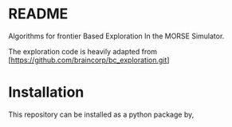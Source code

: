 # README
Algorithms for frontier Based Exploration In the MORSE Simulator.

The exploration code is heavily adapted from [https://github.com/braincorp/bc_exploration.git]

# Installation

This repository can be installed as a python package by,
<sudo python setup.py install>

